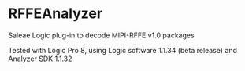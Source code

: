 RFFEAnalyzer
============

Saleae Logic plug-in to decode MIPI-RFFE v1.0 packages

Tested with Logic Pro 8, using Logic software 1.1.34 (beta release) and Analyzer SDK 1.1.32
